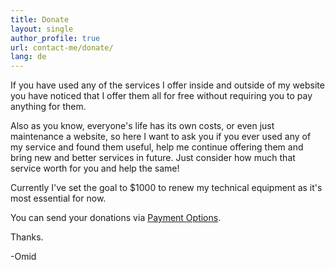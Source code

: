 ```yaml
---
title: Donate
layout: single
author_profile: true
url: contact-me/donate/
lang: de
---
```

If you have used any of the services I offer inside and outside of my website you have noticed that I offer them all for free without requiring you to pay anything for them.

Also as you know, everyone's life has its own costs, or even just maintenance a website, so here I want to ask you if you ever used any of my service and found them useful, help me continue offering them and bring new and better services in future. Just consider how much that service worth for you and help the same!

Currently I've set the goal to $1000 to renew my technical equipment as it's most essential for now.

You can send your donations via [Payment Options](/de/contact-me/payment-options/).

Thanks.

-Omid
